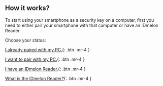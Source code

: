 ## How it works?

To start using your smartphone as a security key on a computer, first you need to either pair your smartphone with that computer or have an IDmelon Reader.

Choose your status:

[I already paired with my PC.](/mobilehelp/en/services.html){: .btn .mr-4 }

[I want to pair with my PC.](/mobilehelp/en/pairing/step1.html){: .btn .mr-4 }

[I have an IDmelon Reader.](/mobilehelp/en/pairing/reader.html){: .btn .mr-4 }

[What is the IDmelon Reader?](/mobilehelp/en/pairing/reader.html){: .btn .mr-4 }
